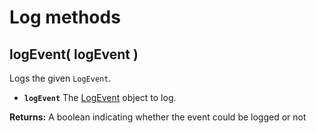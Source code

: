 # Log methods

## logEvent\( logEvent \) <a id="logevent"></a>

Logs the given `LogEvent`.

* **`logEvent`** The [LogEvent](../../core-classes/logevent/) object to log.

**Returns:** A boolean indicating whether the event could be logged or not

